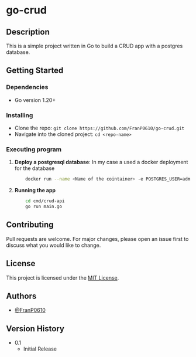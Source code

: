 # go-crud



## Description

This is a simple project written in Go to build a CRUD app with a postgres database.

[//]: # (<div style="text-align: center;">)

[//]: # (<img src="images/image-v1.png" alt="DevOps Architecture Diagram" width="600px">)

[//]: # (</div>)

## Getting Started

### Dependencies

- Go version 1.20+

[//]: # (- Only works on ECS task)

### Installing

- Clone the repo: `git clone https://github.com/FranP0610/go-crud.git`
- Navigate into the cloned project: `cd <repo-name>`


### Executing program

1. **Deploy a postgresql database**: In my case a used a docker deployment for the database
    ```bash
        docker run --name <Name of the cointainer> -e POSTGRES_USER=admin -e POSTGRES_PASSWORD=password -p 5432:5432 -d postgres:14.8-bookworm 
    ```
2. **Running the app**
    ```bash
        cd cmd/crud-api
        go run main.go
    ```


## Contributing

Pull requests are welcome. For major changes, please open an issue first to discuss what you would like to change.

## License

This project is licensed under the [MIT License](LICENSE).

## Authors

-  [@FranP0610](https://github.com/FranP0610)

## Version History

- 0.1
    - Initial Release
